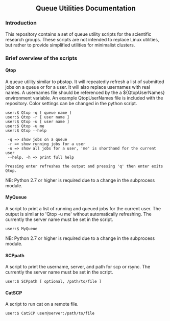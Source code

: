 
[//]: # (Mixture of GitHub markdown and HTML. HTML is needed for formatting.)

<div align=center> <h2>
Queue Utilities Documentation
</h2> </div>

### Introduction

This repository contains a set of queue utility scripts for the scientific
research groups. These scripts are not intended to replace Linux utilities,
but rather to provide simplified utilities for minimalist clusters.

### Brief overview of the scripts

#### Qtop

A queue utility similar to pbstop. It will repeatedly refresh a list of
submitted jobs on a queue or for a user. It will also replace usernames with
real names. A usernames file should be referenced by the a ${QtopUserNames}
environment variable. An example QtopUserNames file is included with the
repository. Color settings can be changed in the python script.

```
user:$ Qtop -q [ queue name ]
user:$ Qtop -r [ user name ]
user:$ Qtop -u [ user name ]
user:$ Qtop -u me
user:$ Qtop --help

 -q => show jobs on a queue
 -r => show running jobs for a user
 -u => show all jobs for a user, 'me' is shorthand for the current user
 --help, -h => print full help

Pressing enter refreshes the output and pressing 'q' then enter exits Qtop.
```

NB: Python 2.7 or higher is required due to a change in the subprocess module.

#### MyQueue

A script to print a list of running and queued jobs for the current
user. The output is similar to 'Qtop -u me' without automatically refreshing.
The currently the server name must be set in the script.

```
user:$ MyQueue
```

NB: Python 2.7 or higher is required due to a change in the subprocess module.

#### SCPpath

A script to print the username, server, and path for scp or rsync.
The currently the server name must be set in the script.

```
user:$ SCPpath [ optional, /path/to/file ]
```

#### CatSCP

A script to run cat on a remote file.

```
user:$ CatSCP user@server:/path/to/file
```
